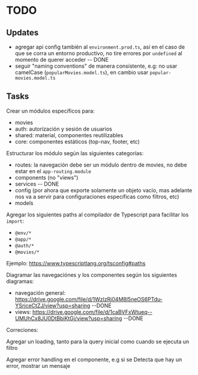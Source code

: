 # TODO


## Updates

- agregar api config también al `environment.prod.ts`, así en el caso de que se corra un entorno productivo, no tire errores por `undefined` al momento de querer acceder -- DONE
- seguir "naming conventions" de manera consistente, e.g: no usar camelCase (`popularMovies.model.ts`), en cambio usar `popular-movies.model.ts` 


## Tasks

Crear un módulos específicos para: 
- movies
- auth: autorización y sesión de usuarios
- shared: material, componentes reutilizables
- core: componentes estáticos (top-nav, footer, etc)



Estructurar los módulo según las siguientes categorías:
- routes: la navegación debe ser un módulo dentro de movies, no debe estar en el `app-routing.module` 
- components (no "views") 
- services -- DONE 
- config (por ahora que exporte solamente un objeto vacío, mas adelante nos va a servir para configuraciones específicas como filtros, etc) 
- models



Agregar los siguientes paths al compilador de Typescript para facilitar los `import`: 
- `@env/*`
- `@app/*`
- `@auth/*`
- `@movies/*`

Ejemplo: https://www.typescriptlang.org/tsconfig#paths



Diagramar las navegaciónes y los componentes según los siguientes diagramas:
- navegación general: https://drive.google.com/file/d/1WzlzRj04M8l5neOS6PTdu-YSrjceCtZJ/view?usp=sharing --DONE 
- views: https://drive.google.com/file/d/1caBVFxWtueq--UMUhCx8JU0DtBbiKtGj/view?usp=sharing --DONE

Correciones:
<!-- -- en core-routing, usar redirectTo en lugar de cargar el component
-- en core config, cambiar Object por Object.freeze
-- buscar convenciones acerca de como/donde poner las interfaces,types y models
-- movies api key, debería guardar solo el valor, crear un interceptor
-- agregar tipado: movies: any; por Movies[]
-- que las movies carguen solas, sin el click -->
<!-- Agregar un form con filtros, e.g. por género. Cuando seleccione un género desde un menú select, el filtro debe reflejarse en la URL, hacer la query con el filtro, y mostrar la lista actualizada -->
Agregar un loading, tanto para la query inicial como cuando se ejecuta un filtro
<!-- -- Agregar un map al movies service y que me mapee el response.result -->
<!-- -- Agregar error handling en el servicio si se Detecta que hay un error, mostrar un mensaje -->
Agregar error handling en el componente, e.g si se Detecta que hay un error, mostrar un mensaje
<!-- Crear un component nuevo que haga de componente padre de MoviesList -->  
<!-- Movies Home: Este componente nuevo debe manejar toda la lógica de obtener las movies, y el MoviesList solo debería recibir las movies como input,. -->
<!-- Movies list: modificarle el change detection strategy a onPush -->
<!-- Tener en cuenta tanto el loading como el error al momento de maquetar el componente Movies padre. MoviesList solo debe recibir las movies y renderizar la lista, nada más. -->

